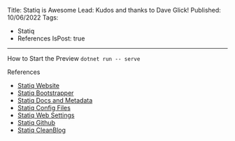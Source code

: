 ﻿Title: Statiq is Awesome
Lead: Kudos and thanks to Dave Glick!
Published: 10/06/2022
Tags:
  - Statiq
  - References
IsPost: true

---

How to Start the Preview
`dotnet run -- serve`

References
- [Statiq Website](https://www.statiq.dev/)
- [Statiq Bootstrapper](https://www.statiq.dev/guide/configuration/bootstrapper/)
- [Statiq Docs and Metadata](https://www.statiq.dev/guide/documents-and-metadata/)
- [Statiq Config Files](https://www.statiq.dev/guide/configuration/settings#configuration-files)
- [Statiq Web Settings](https://www.statiq.dev/guide/configuration/web-settings)
- [Statiq Github](https://github.com/statiqdev)
- [Statiq CleanBlog](https://github.com/statiqdev/CleanBlog)


